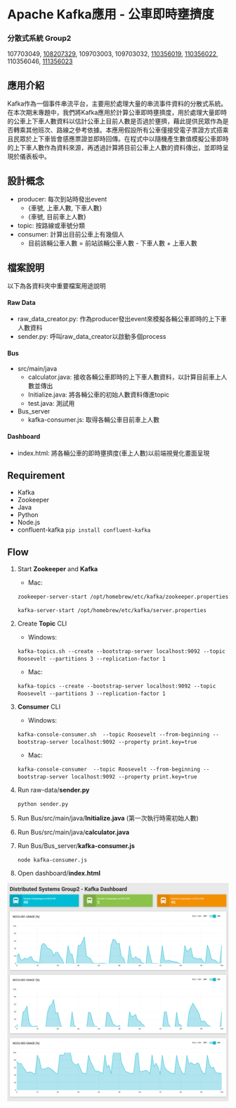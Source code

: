 # Apache Kafka應用 - 公車即時壅擠度

### 分散式系統 Group2

107703049, [108207329](https://github.com/xoxonut), 109703003, 109703032, [110356019](https://github.com/YiChingLLin), [110356022](https://github.com/dabaoku), 110356046, [111356023](https://github.com/106306067)

## 應用介紹
Kafka作為一個事件串流平台，主要用於處理大量的串流事件資料的分散式系統。在本次期末專題中，我們將Kafka應用於計算公車即時壅擠度，用於處理大量即時的公車上下車人數資料以估計公車上目前人數是否過於壅擠，藉此提供民眾作為是否轉乘其他班次、路線之參考依據。本應用假設所有公車僅接受電子票證方式搭乘且民眾於上下車皆會感應票證並即時回傳。在程式中以隨機產生數值模擬公車即時的上下車人數作為資料來源，再透過計算將目前公車上人數的資料傳出，並即時呈現於儀表板中。

## 設計概念
- producer: 每次到站時發出event
    - {車號, 上車人數, 下車人數}
    - {車號, 目前車上人數}
- topic: 按路線或車號分類
- consumer: 計算出目前公車上有幾個人 
    - 目前該輛公車人數 = 前站該輛公車人數 - 下車人數 + 上車人數

## 檔案說明
以下為各資料夾中重要檔案用途說明
#### Raw Data
- raw_data_creator.py: 作為producer發出event來模擬各輛公車即時的上下車人數資料
- sender.py: 呼叫raw_data_creator以啟動多個process

#### Bus
- src/main/java
    - calculator.java: 接收各輛公車即時的上下車人數資料，以計算目前車上人數並傳出
    - Initialize.java: 將各輛公車的初始人數資料傳進topic
    - test.java: 測試用
- Bus_server
    - kafka-consumer.js: 取得各輛公車<!--即時的上下車人數資料與計算後的 -->目前車上人數

#### Dashboard
- index.html: 將各輛公車的即時壅擠度(車上人數)以前端視覺化畫面呈現

## Requirement
- Kafka
- Zookeeper
- Java
- Python
- Node.js
- confluent-kafka `pip install confluent-kafka`

## Flow
1. Start **Zookeeper** and **Kafka**
    - Mac: 

    `zookeeper-server-start /opt/homebrew/etc/kafka/zookeeper.properties`

    `kafka-server-start /opt/homebrew/etc/kafka/server.properties`

2. Create **Topic** CLI
    - Windows: 

    `kafka-topics.sh --create --bootstrap-server localhost:9092 --topic Roosevelt --partitions 3 --replication-factor 1`

    - Mac: 

    `kafka-topics --create --bootstrap-server localhost:9092 --topic Roosevelt --partitions 3 --replication-factor 1`

3. **Consumer** CLI
    - Windows: 
    
    `kafka-console-consumer.sh  --topic Roosevelt --from-beginning --bootstrap-server localhost:9092 --property print.key=true`

    - Mac: 
    
    `kafka-console-consumer  --topic Roosevelt --from-beginning --bootstrap-server localhost:9092 --property print.key=true`

4. Run raw-data/**sender.py**

    `python sender.py`

5. Run Bus/src/main/java/**Initialize.java** (第一次執行時需初始人數)
6. Run Bus/src/main/java/**calculator.java**
7. Run Bus/Bus_server/**kafka-consumer.js**

    `node kafka-consumer.js`

8. Open dashboard/**index.html**

![image](https://github.com/YiChingLLin/DistributedSystems_Group2/blob/readme/img/screencapture-dashboard.png)